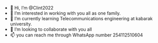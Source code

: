 - 👋 Hi, I’m @Clint2022
- 👀 I’m interested in working with you all as one family.
- 🌱 I’m currently learning Telecommunications engineering at kabarak university. 
- 💞️ I’m looking to collaborate with you all
- 📫 you can  reach me through WhatsApp number 254112510604

<!---
Clint2022/Clint2022 is a ✨ special ✨ repository because its `README.md` (this file) appears on your GitHub profile.
You can click the Preview link to take a look at your changes.
--->
